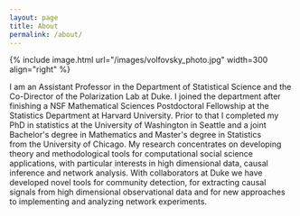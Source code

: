 ```yaml
---
layout: page
title: About
permalink: /about/
---
```


{% include image.html url="/images/volfovsky_photo.jpg" width=300 align="right" %}

I am an Assistant Professor in the Department of Statistical Science and the Co-Director of the Polarization Lab at Duke. I joined the department after finishing a NSF Mathematical Sciences Postdoctoral Fellowship at the Statistics Department at Harvard University. Prior to that I completed my PhD in statistics at the University of Washington in Seattle and a joint Bachelor's degree in Mathematics and Master's degree in Statistics from the University of Chicago. My research concentrates on developing theory and methodological tools for computational social science applications, with particular interests in high dimensional data, causal inference and network analysis. With collaborators at Duke we have developed novel tools for community detection, for extracting causal signals from high dimensional observational data and for new approaches to implementing and analyzing network experiments. 
